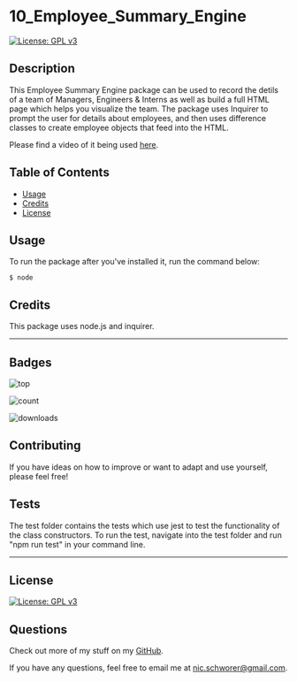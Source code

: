 # 10_Employee_Summary_Engine

  [![License: GPL v3](https://img.shields.io/badge/License-GPLv3-blue.svg)](https://www.gnu.org/licenses/gpl-3.0)

## Description 
This Employee Summary Engine package can be used to record the detils of a team of Managers, Engineers & Interns as well as build a full HTML page which helps you visualize the team. The package uses Inquirer to prompt the user for details about employees, and then uses difference classes to create employee objects that feed into the HTML. 

Please find a video of it being used [here](/demo.mov).

## Table of Contents
* [Usage](#usage)
* [Credits](#credits)
* [License](#license)


## Usage 
To run the package after you've installed it, run the command below:

` $ node `


## Credits
This package uses node.js and inquirer. 

----
## Badges

![top](https://img.shields.io/github/languages/top/nicschworer/09_README_Generator)

![count](https://img.shields.io/github/languages/count/nicschworer/09_README_Generator)

![downloads](https://img.shields.io/github/downloads/nicschworer/09_README_Generator/total)


## Contributing

If you have ideas on how to improve or want to adapt and use yourself, please feel free!


## Tests

The test folder contains the tests which use jest to test the functionality of the class constructors. To run the test, navigate into the test folder and run "npm run test" in your command line.

----

## License

[![License: GPL v3](https://img.shields.io/badge/License-GPLv3-blue.svg)](https://www.gnu.org/licenses/gpl-3.0)


## Questions

Check out more of my stuff on my [GitHub](https://github.com/nicschworer ).

If you have any questions, feel free to email me at nic.schworer@gmail.com.